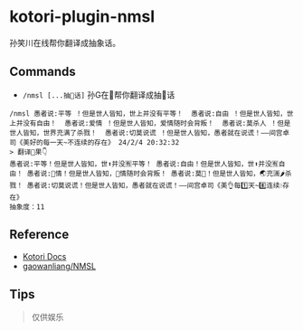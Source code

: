 # kotori-plugin-nmsl

孙笑川在线帮你翻译成抽象话。

## Commands

- `/nmsl [...抽🐘话]` 孙G在🧵帮你翻译成抽🐘话

```text
/nmsl 愚者说:平等 ！但是世人皆知，世上并没有平等！  愚者说:自由 ！但是世人皆知，世上并没有自由！  愚者说:爱情 ！但是世人皆知，爱情随时会背叛！  愚者说:莫杀人 ！但是世人皆知，世界充满了杀戮！  愚者说:切莫说谎 ！但是世人皆知，愚者就在说谎！——间宫卓司《美好的每一天~不连续的存在》 24/2/4 20:32:32
> 翻译🎀果👇
愚者说:平等！但是世人皆知，世⬆并没🈶平等！ 愚者说:自由！但是世人皆知，世⬆并没🈶自由！ 愚者说:💓情！但是世人皆知，💓情随时会背叛！ 愚者说:莫🍤！但是世人皆知，🌏充🈵🌶️杀戮！ 愚者说:切莫说谎！但是世人皆知，愚者就在说谎！——间宫卓司《美👌每1️⃣天~8️⃣连续💧存在》
抽象度：11
```

## Reference

- [Kotori Docs](https://kotori.js.org/)
- [gaowanliang/NMSL](https://github.com/gaowanliang/NMSL)

## Tips

> 仅供娱乐
